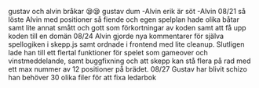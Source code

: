 gustav och alvin bråkar 😪😪
gustav dum -Alvin
erik är söt -Alvin 
08/21 så löste Alvin med positioner så fiende och egen spelplan hade olika båtar samt lite annat smått och gott som förkortningar av koden samt att få upp koden till en domän
08/24 Alvin gjorde nya kommentarer för själva spellogiken i skepp.js samt ordnade i frontend med lite cleanup. Slutligen lade han till ett flertal funktioner för spelet som gameover och vinstmeddelande, samt buggfixning och att skepp kan stå flera på rad med ett max nummer av 12 positioner på brädet.
08/27 Gustav har blivit schizo han behöver 30 olika filer för att fixa ledarbok